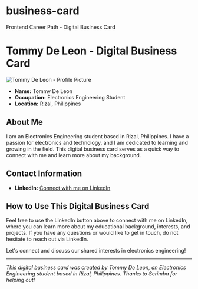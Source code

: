 # business-card
Frontend Career Path - Digital Business Card

# Tommy De Leon - Digital Business Card

![Tommy De Leon - Profile Picture](![tom](https://github.com/TommyDeLeon/business-card/assets/144635056/b8b9989b-aa2d-4811-b04a-02be0c4706b9))

- **Name:** Tommy De Leon
- **Occupation:** Electronics Engineering Student
- **Location:** Rizal, Philippines

## About Me

I am an Electronics Engineering student based in Rizal, Philippines. I have a passion for electronics and technology, and I am dedicated to learning and growing in the field. This digital business card serves as a quick way to connect with me and learn more about my background.

## Contact Information

- **LinkedIn:** [Connect with me on LinkedIn](https://www.linkedin.com/in/tommy-de-leon-b22bb1276/)

## How to Use This Digital Business Card

Feel free to use the LinkedIn button above to connect with me on LinkedIn, where you can learn more about my educational background, interests, and projects. If you have any questions or would like to get in touch, do not hesitate to reach out via LinkedIn.

Let's connect and discuss our shared interests in electronics engineering!

---

*This digital business card was created by Tommy De Leon, an Electronics Engineering student based in Rizal, Philippines. Thanks to Scrimba for helping out!*
